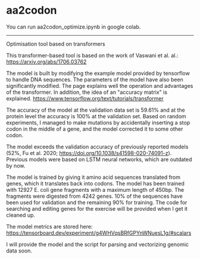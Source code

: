 # aa2codon

You can run aa2codon_optimize.ipynb in google colab.

*********************************************************************


Optimisation tool based on transformers


This transformer-based tool is based on the work of Vaswani et al. al.: https://arxiv.org/abs/1706.03762

The model is built by modifying the example model provided by tensorflow to handle DNA sequences. The parameters of the model have also been significantly modified. The page explains well the operation and advantages of the transformer. In addition, the idea of an "accuracy matrix" is explained. https://www.tensorflow.org/text/tutorials/transformer

The accuracy of the model at the validation data set is 59.61% and at the protein level the accuracy is 100% at the validation set. Based on random experiments, I managed to make mutations by accidentally inserting a stop codon in the middle of a gene, and the model corrected it to some other codon.

The model exceeds the validation accuracy of previously reported models (52%, Fu et al. 2020; https://doi.org/10.1038/s41598-020-74091-z). Previous models were based on LSTM neural networks, which are outdated by now.

The model is trained by giving it amino acid sequences translated from genes, which it translates back into codons. The model has been trained with 12927 E. coli gene fragments with a maximum length of 450bp. The fragments were digested from 4242 genes. 10% of the sequences have been used for validation and the remaining 90% for training. The code for searching and editing genes for the exercise will be provided when I get it cleaned up.

The model metrics are stored here: https://tensorboard.dev/experiment/g4WHVqsBRfGPYnWNuesL1g/#scalars

I will provide the model and the script for parsing and vectorizing genomic data soon.
